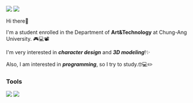 <a href="https://www.instagram.com/mszxszm/?hl=ko" target="_blank"><img src="https://img.shields.io/badge/mszxszm-E4405F?style=flat-square&logo=Instagram&logoColor=white"/></a>
<img src="https://img.shields.io/badge/mandollae@gmail.com-EA4335?style=flat-square&logo=Gmail&logoColor=white" />


Hi there👋

I'm a student enrolled in the Department of **Art&Technology** at Chung-Ang University. 🎮💻📽️

I'm very interested in **_character design_** and **_3D modeling_**!✨


Also, I am interested in **_programming_**, so I try to study.🤓💻✏️

### Tools

<img src="https://img.shields.io/badge/Blender-F5792A?style=flat-square&logo=Blender&logoColor=white" />
<img src="https://img.shields.io/badge/Aseprite-7D929E?style=flat-square&logo=Aseprite&logoColor=white" />
